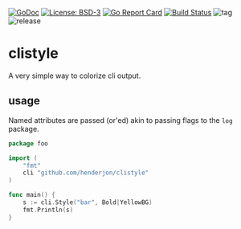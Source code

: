 [![GoDoc](https://godoc.org/github.com/henderjon/clistyle?status.svg)](https://godoc.org/github.com/henderjon/clistyle)
[![License: BSD-3](https://img.shields.io/badge/license-BSD--3-blue.svg)](https://img.shields.io/badge/license-BSD--3-blue.svg)
[![Go Report Card](https://goreportcard.com/badge/github.com/henderjon/clistyle)](https://goreportcard.com/report/github.com/henderjon/clistyle)
[![Build Status](https://travis-ci.org/henderjon/clistyle.svg?branch=dev)](https://travis-ci.org/henderjon/clistyle)
![tag](https://img.shields.io/github/tag/henderjon/clistyle.svg)
![release](https://img.shields.io/github/release/henderjon/clistyle.svg)


# clistyle
A very simple way to colorize cli output.

## usage

Named attributes are passed (or'ed) akin to passing flags to the `log` package.

```go
package foo

import (
	"fmt"
	cli "github.com/henderjon/clistyle"
)

func main() {
	s := cli.Style("bar", Bold|YellowBG)
	fmt.Println(s)
}
```

